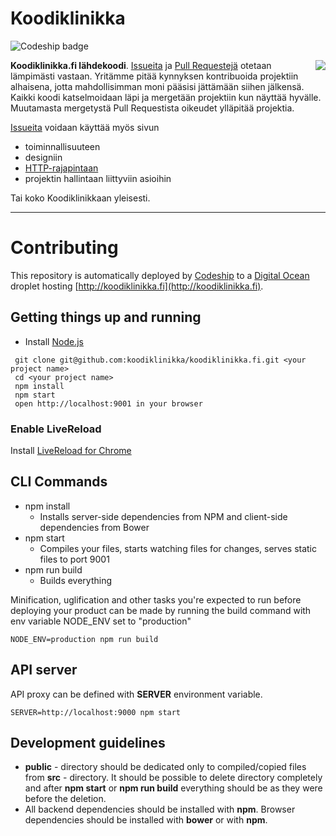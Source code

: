 # Koodiklinikka 
![Codeship badge](https://codeship.com/projects/543e75b0-7d87-0132-42d6-0658b99f7d58/status?branch=master)

<img align="right" src="https://raw.githubusercontent.com/koodiklinikka/koodiklinikka.fi/master/src/assets/images/logo.png">

**Koodiklinikka.fi lähdekoodi**. [Issueita](https://github.com/koodiklinikka/koodiklinikka.fi/issues) ja [Pull Requestejä](https://github.com/koodiklinikka/koodiklinikka.fi/pulls) otetaan lämpimästi vastaan. Yritämme pitää kynnyksen kontribuoida projektiin alhaisena, jotta mahdollisimman moni pääsisi jättämään siihen jälkensä. Kaikki koodi katselmoidaan läpi ja mergetään projektiin kun näyttää hyvälle. Muutamasta mergetystä Pull Requestista oikeudet ylläpitää projektia.

[Issueita](https://github.com/koodiklinikka/koodiklinikka.fi/issues) voidaan käyttää myös sivun 
* toiminnallisuuteen
* designiin 
* [HTTP-rajapintaan](http://git@github.com:koodiklinikka/koodiklinikka.fi-api.git)
* projektin hallintaan liittyviin asioihin

Tai koko Koodiklinikkaan yleisesti.



-----------------------------
# Contributing

This repository is automatically deployed by [Codeship](https://codeship.com) to a [Digital Ocean](http://digitalocean.com) droplet hosting [http://koodiklinikka.fi](http://koodiklinikka.fi).


## Getting things up and running
- Install [Node.js](http://nodejs.org)

```
 git clone git@github.com:koodiklinikka/koodiklinikka.fi.git <your project name>
 cd <your project name>
 npm install
 npm start
 open http://localhost:9001 in your browser
```

### Enable LiveReload
Install [LiveReload for Chrome](https://chrome.google.com/webstore/detail/livereload/jnihajbhpnppcggbcgedagnkighmdlei?hl=en)

## CLI Commands
* npm install
    * Installs server-side dependencies from NPM and client-side dependencies from Bower
* npm start
    * Compiles your files, starts watching files for changes, serves static files to port 9001
* npm run build
    * Builds everything

Minification, uglification and other tasks you're expected to run before deploying your product can be made by running the build command with env variable NODE_ENV set to "production"
```
NODE_ENV=production npm run build
```
## API server
API proxy can be defined with **SERVER** environment variable.
```
SERVER=http://localhost:9000 npm start
```
## Development guidelines
* **public** - directory should be dedicated only to compiled/copied files from **src** - directory.
  It should be possible to delete directory completely and after **npm start** or **npm run build** everything should be as they were before the deletion.
* All backend dependencies should be installed with **npm**. Browser dependencies should be installed with **bower** or with **npm**.
